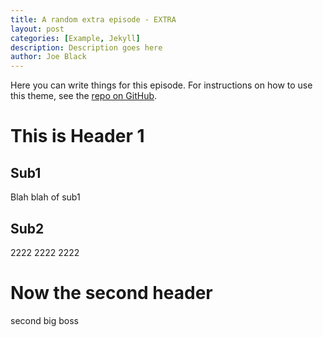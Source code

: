 ```yaml
---
title: A random extra episode - EXTRA
layout: post
categories: [Example, Jekyll]
description: Description goes here
author: Joe Black
---
```


Here you can write things for this episode.
For instructions on how to use this theme, see the [repo on GitHub](https://github.com/PandaSekh/Jekyll-Podcaster).

# This is Header 1
## Sub1
Blah blah of sub1
## Sub2 
2222 2222 2222

# Now the second header
second big boss

